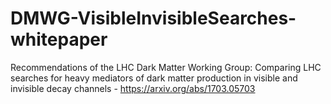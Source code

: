 # DMWG-VisibleInvisibleSearches-whitepaper
Recommendations of the LHC Dark Matter Working Group: Comparing LHC searches for heavy mediators of dark matter production in visible and invisible decay channels - https://arxiv.org/abs/1703.05703 
